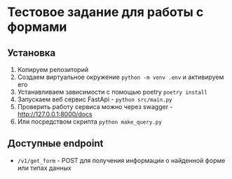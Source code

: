 # Тестовое задание для работы с формами

## Установка
1. Копируем репозиторий
2. Создаем виртуальное окружение `python -m venv .env` и активируем его
3. Устанавливаем зависимости с помощью poetry `poetry install`
4. Запускаем веб сервис FastApi - `python src/main.py`
5. Проверить работу сервиса можно через swagger - http://127.0.0.1:8000/docs
6. Или посредством скрипта `python make_query.py`


## Доступные endpoint
- `/v1/get_form` - POST для получения информации о найденной форме или типах данных